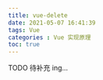 ```yaml
---
title: vue-delete
date: 2021-05-07 16:41:39
tags: Vue
categories : Vue 实现原理
toc: true
---
```

TODO 待补充 ing...